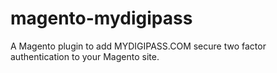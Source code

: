 magento-mydigipass
==================

A Magento plugin to add MYDIGIPASS.COM secure two factor authentication to your Magento site. 